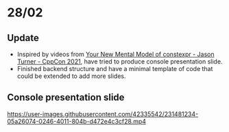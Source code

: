 # 28/02

## Update
- Inspired by videos from [Your New Mental Model of constexpr - Jason Turner - CppCon 2021](https://youtu.be/MdrfPSUtMVM?t=11), have tried to produce console presentation slide.
- Finished backend structure and have a minimal template of code that could be extended to add more slides.

## Console presentation slide
https://user-images.githubusercontent.com/42335542/231481234-05a26074-0246-4011-804b-d472e4c3cf28.mp4

